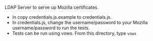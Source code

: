 
LDAP Server to serve up Mozilla certificates.

* In copy credentials.js.example to credentials.js.
* In credentials.js, change the username/password to your Mozilla username/password to run the tests.
* Tests can be run using vows.  From this directory, type `vows`
